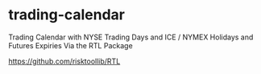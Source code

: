 # trading-calendar
Trading Calendar with NYSE Trading Days and ICE / NYMEX Holidays and Futures Expiries Via the RTL Package

https://github.com/risktoollib/RTL

